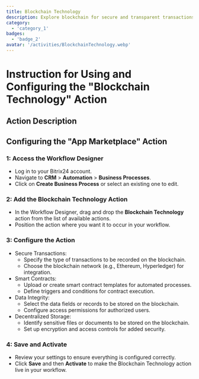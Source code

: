 ```yaml
---
title: Blockchain Technology
description: Explore blockchain for secure and transparent transactions.
category: 
  - 'category_1'
badges: 
  - 'badge_2'
avatar: '/activities/BlockchainTechnology.webp'
---
```

# Instruction for Using and Configuring the "Blockchain Technology" Action

## Action Description

## **Configuring the "App Marketplace" Action**

### 1: Access the Workflow Designer
- Log in to your Bitrix24 account.
- Navigate to **CRM** > **Automation** > **Business Processes**.
- Click on **Create Business Process** or select an existing one to edit.

### 2: Add the Blockchain Technology Action
- In the Workflow Designer, drag and drop the **Blockchain Technology** action from the list of available actions.
- Position the action where you want it to occur in your workflow.

### 3: Configure the Action
- Secure Transactions:
  - Specify the type of transactions to be recorded on the blockchain.
  - Choose the blockchain network (e.g., Ethereum, Hyperledger) for integration.
- Smart Contracts:
  - Upload or create smart contract templates for automated processes.
  - Define triggers and conditions for contract execution.
- Data Integrity:
  - Select the data fields or records to be stored on the blockchain.
  - Configure access permissions for authorized users.
- Decentralized Storage:
  - Identify sensitive files or documents to be stored on the blockchain.
  - Set up encryption and access controls for added security.

### 4: Save and Activate
- Review your settings to ensure everything is configured correctly.
- Click **Save** and then **Activate** to make the Blockchain Technology action live in your workflow.

